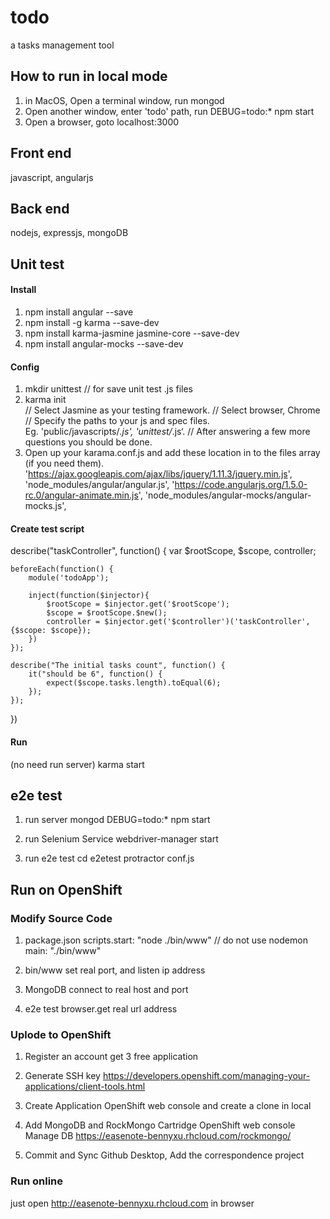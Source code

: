 # todo
a tasks management tool

## How to run in local mode
1. in MacOS, Open a terminal window, run mongod
2. Open another window, enter 'todo' path, run DEBUG=todo:* npm start
3. Open a browser, goto localhost:3000

## Front end
javascript, angularjs

## Back end
nodejs, expressjs, mongoDB

## Unit test
#### Install
1. npm install angular --save
2. npm install -g karma --save-dev
3. npm install karma-jasmine jasmine-core --save-dev
4. npm install angular-mocks --save-dev

#### Config
1. mkdir unittest   // for save unit test .js files
2. karma init   
// Select Jasmine as your testing framework.
// Select browser, Chrome
// Specify the paths to your js and spec files. Eg. 'public/javascripts/*.js', 'unittest/*.js‘.
// After answering a few more questions you should be done.
3. Open up your karama.conf.js and add these location in to the files array (if you need them).
    'https://ajax.googleapis.com/ajax/libs/jquery/1.11.3/jquery.min.js',
    'node_modules/angular/angular.js',
    'https://code.angularjs.org/1.5.0-rc.0/angular-animate.min.js',
    'node_modules/angular-mocks/angular-mocks.js',

#### Create test script
describe("taskController", function() {
    var $rootScope,
        $scope,
        controller;
    
    beforeEach(function() {
        module('todoApp');
    
        inject(function($injector){
            $rootScope = $injector.get('$rootScope');
            $scope = $rootScope.$new();
            controller = $injector.get('$controller')('taskController', {$scope: $scope});
        })
    });
    
    describe("The initial tasks count", function() {
        it("should be 6", function() {
            expect($scope.tasks.length).toEqual(6);
        });
    });
})

#### Run
(no need run server)
karma start

## e2e test
1. run server
mongod
DEBUG=todo:* npm start

2. run Selenium Service
webdriver-manager start

3. run e2e test
cd e2etest
protractor conf.js

## Run on OpenShift
### Modify Source Code
1. package.json
scripts.start: "node ./bin/www" // do not use nodemon
main: "./bin/www"

2. bin/www
set real port, and listen ip address

3. MongoDB
connect to real host and port

4. e2e test
browser.get real url address

### Uplode to OpenShift
1. Register an account
get 3 free application

2. Generate SSH key
https://developers.openshift.com/managing-your-applications/client-tools.html

3. Create Application
OpenShift web console
and create a clone in local

4. Add MongoDB and RockMongo Cartridge
OpenShift web console
Manage DB https://easenote-bennyxu.rhcloud.com/rockmongo/

5. Commit and Sync
Github Desktop, Add the correspondence project

### Run online
just open http://easenote-bennyxu.rhcloud.com in browser 
